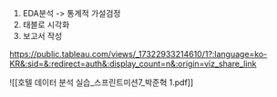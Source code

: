 1. EDA분석 -> 통계적 가설검정 
2. 태블로 시각화
3. 보고서 작성


https://public.tableau.com/views/_17322933214610/1?:language=ko-KR&:sid=&:redirect=auth&:display_count=n&:origin=viz_share_link

![[호텔 데이터 분석 실습_스프린트미션7_박준혁 1.pdf]]